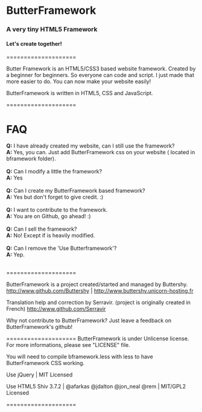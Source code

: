 
# ButterFramework

### A very tiny HTML5 Framework

#### Let's create together!

====================

Butter Framework is an HTML5/CSS3 based website framework. Created by a beginner for beginners.
So everyone can code and script. I just made that more easier to do.
You can now make your website easily!

ButterFramework is written in HTML5, CSS and JavaScript.

====================
# FAQ

<strong>Q:</strong> I have already created my website, can I still use the framework?
<br>
<strong>A:</strong> Yes, you can. Just add ButterFramework css on your website ( located in bframework folder).
<br><br>
<strong>Q:</strong> Can I modify a little the framework?
<br>
<strong>A:</strong> Yes
<br><br>
<strong>Q:</strong> Can I create my ButterFramework based framework?
<br>
<strong>A:</strong> Yes but don't forget to give credit. :)
<br><br>
<strong>Q:</strong> I want to contribute to the framework.
<br>
<strong>A:</strong> You are on Github, go ahead! :) 
<br><br>
<strong>Q:</strong> Can I sell the framework?
<br>
<strong>A:</strong> No! Except if is heavily modified.
<br><br>
<strong>Q:</strong> Can I remove the 'Use Butterframework'?
<br>
<strong>A:</strong> Yep.
<br><br>

====================

ButterFramework is a project created/started and managed by Buttershy.<br>
http://www.github.com/Buttershy | http://www.buttershy.unicorn-hosting.fr

Translation help and correction by Serravir.
(project is originally created in French)
http://www.github.com/Serravir

Why not contribute to ButterFramework? Just leave a feedback on ButterFramework's github!

====================
ButterFramework is under Unlicense license. For more informations, please see "LICENSE" file.

You will need to compile bframework.less with less to have ButterFramework CSS working.

Use jQuery | MIT Licensed

Use HTML5 Shiv 3.7.2 | @afarkas @jdalton @jon_neal @rem | MIT/GPL2 Licensed

====================
